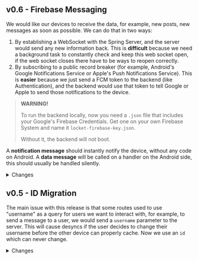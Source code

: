 ## v0.6 - Firebase Messaging

We would like our devices to receive the data, for example, new posts, new messages as soon as possible. We can do that in two ways:

1. By establishing a WebSocket with the Spring Server, and the server would send any new information back. This is **difficult** because we need a background task to constantly check and keep this web socket open, if the web socket closes there have to be ways to reopen correctly.
2. By subscribing to a public record breaker (for example, Android's Google Notifications Service or Apple's Push Notifications Service). This is **easier** because we just send a FCM token to the backend (like Authentication), and the backend would use that token to tell Google or Apple to send those notifications to the device.

> **WARNING!**
>
> To run the backend locally, now you need a `.json` file that includes your Google's Firebase Credentials. Get one on your own Firebase System and name it `locket-firebase-key.json`.
>
> Without it, the backend will not boot.

A **notification message** should instantly notify the device, without any code on Android. A **data message** will be called on a handler on the Android side, this should usually be handled silently.

<details>
<summary>Changes</summary>

Changes that add data or notification messages, checkout Backend Documentation.

### Added route `POST /subscribe`

- This route accepts your newly registered FCM token generated from the device. One device has only one FCM token, separate from Authentication token.
- Accepts `{ token: string }`.
- Returns `200` with `{ token: string }` with the token you sent.

### Added route `DELETE /subscribe`

- This route deletes your registered device token from the database, for example, logging out, changing account.
- Accepts `{ token: string }`.
- Returns:
  - 404 if the token can not be found.
  - 403 if the token is not yours.
  - 200 if the token is deleted.

### Modified route `DELETE /friends`

- This route now sends a data message.

### Modified route `POST /requests`

- This route again, now accepts `username` instead of `id` of the user.

</details>

## v0.5 - ID Migration

The main issue with this release is that some routes used to use "username" as a query for users we want to interact with, for example, to send a message to a user, we would send a `username` parameter to the server. This will cause desyncs if the user decides to change their username before the other device can properly cache. Now we use an `id` which can never change.

<details>
<summary>Changes</summary>

Note: **All paginated route has the following format**: `total`, `totalPages`, `page`, `perPage`, `results`.

- Fix `GET /profiles` returning 403 even when authenticated.
- Route `GET /posts` is now a paginated route. Changed params `from` to `since` and `to` to `until`.
- Route `POST /register` doesn't need a `birthdate` field anymore.
- Route `GET /requests` is now a paginated route.
- Route `POST /requests` now accepts `id` instead of `username`.
- Route `DELETE /requests` now accepts `id` instead of `username`.
- Route `DELETE /friends` now accepts `id` instead of `username`.
- Route `POST /posts`'s viewers part now require IDs instead of usernames. Now also returns a proper post response.

</details>
